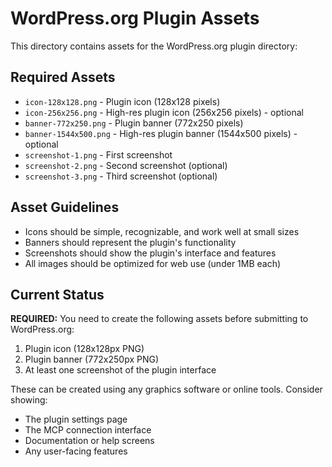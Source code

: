 # WordPress.org Plugin Assets

This directory contains assets for the WordPress.org plugin directory:

## Required Assets

- `icon-128x128.png` - Plugin icon (128x128 pixels)
- `icon-256x256.png` - High-res plugin icon (256x256 pixels) - optional
- `banner-772x250.png` - Plugin banner (772x250 pixels)
- `banner-1544x500.png` - High-res plugin banner (1544x500 pixels) - optional
- `screenshot-1.png` - First screenshot
- `screenshot-2.png` - Second screenshot (optional)
- `screenshot-3.png` - Third screenshot (optional)

## Asset Guidelines

- Icons should be simple, recognizable, and work well at small sizes
- Banners should represent the plugin's functionality
- Screenshots should show the plugin's interface and features
- All images should be optimized for web use (under 1MB each)

## Current Status

**REQUIRED:** You need to create the following assets before submitting to WordPress.org:

1. Plugin icon (128x128px PNG)
2. Plugin banner (772x250px PNG) 
3. At least one screenshot of the plugin interface

These can be created using any graphics software or online tools. Consider showing:
- The plugin settings page
- The MCP connection interface
- Documentation or help screens
- Any user-facing features